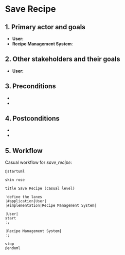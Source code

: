 # Save Recipe

## 1. Primary actor and goals
* __User__:
* __Recipe Management System__:


## 2. Other stakeholders and their goals

* __User__:



## 3. Preconditions

*
*

## 4. Postconditions

*
*


## 5. Workflow

Casual workflow for _save_recipe_:

```plantuml
@startuml

skin rose

title Save Recipe (casual level)

'define the lanes
|#application|User|
|#implementation|Recipe Management System|

|User|
start
:;

|Recipe Management System|
:;

stop
@enduml
```
